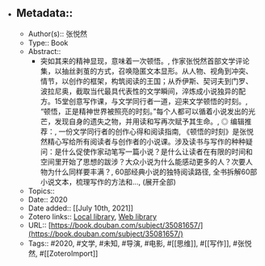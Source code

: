 - ## Metadata::
    - Author(s):: 张悦然
    - Type:: Book
    - Abstract::
        - 突如其来的精神显现，意味着一次顿悟。, 作家张悦然首部文学评论集，以抽丝剥茧的方式，召唤隐匿文本显形。从人物、视角到冲突、情节，以创作的框架，构筑阅读的王国；从乔伊斯、契诃夫到门罗、波拉尼奥，截取当代最具代表性的文学瞬间，淬炼成小说独异的配方。15堂创意写作课，与文学同行者一道，迎来文学顿悟的时刻。, “顿悟，正是精神世界被照亮的时刻。”每个人都可以循着小说发出的光芒，发现自身的遗失之物，并用读和写再次赋予其生命。, ◎ 编辑推荐：, 一份文学同行者的创作心得和阅读指南, 《顿悟的时刻》是张悦然精心写给所有阅读者与创作者的小说课。涉及读书与写作的种种疑问：是什么促使作家动笔写一篇小说？是什么让读者在有限的时间和空间里开始了思想的跋涉？大众小说为什么能感动更多的人？次要人物为什么同样要丰满？, 60部经典小说的独特阅读路径, 全书拆解60部小说文本，梳理写作的方法和..., (展开全部)
    - Topics:: 
    - Date:: 2020
    - Date added:: [[July 10th, 2021]]
    - Zotero links:: [Local library](zotero://select/library/items/L73D6MHH), [Web library](https://www.zotero.org/users/7147715/items/L73D6MHH)
    - URL:: [https://book.douban.com/subject/35081657/](https://book.douban.com/subject/35081657/)
    - Tags:: #2020, #文学, #未知, #导演, #电影, #[[思维]], #[[写作]], #张悦然, #[[ZoteroImport]]
